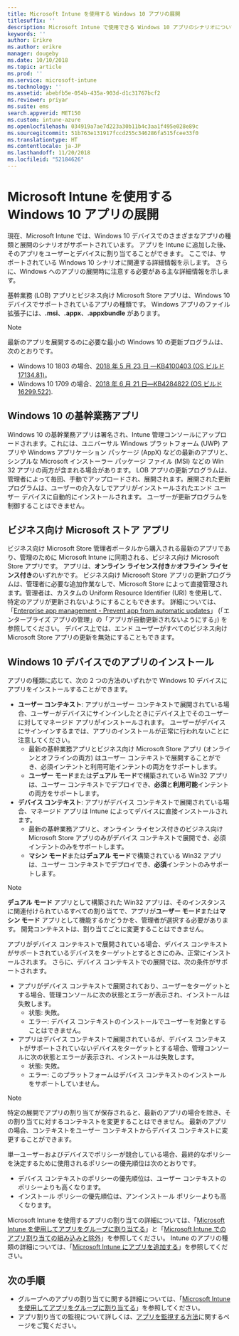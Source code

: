 ```yaml
---
title: Microsoft Intune を使用する Windows 10 アプリの展開
titlesuffix: ''
description: Microsoft Intune で使用できる Windows 10 アプリのシナリオについて説明します。
keywords: ''
author: Erikre
ms.author: erikre
manager: dougeby
ms.date: 10/10/2018
ms.topic: article
ms.prod: ''
ms.service: microsoft-intune
ms.technology: ''
ms.assetid: abebfb5e-054b-435a-903d-d1c31767bcf2
ms.reviewer: priyar
ms.suite: ems
search.appverid: MET150
ms.custom: intune-azure
ms.openlocfilehash: 034919a7ae7d223a30b11b4c3aa1f495e028e89c
ms.sourcegitcommit: 51b763e131917fccd255c346286fa515fcee33f0
ms.translationtype: HT
ms.contentlocale: ja-JP
ms.lasthandoff: 11/20/2018
ms.locfileid: "52184626"
---
```

# <a name="windows-10-app-deployment-using-microsoft-intune"></a>Microsoft Intune を使用する Windows 10 アプリの展開 

現在、Microsoft Intune では、Windows 10 デバイスでのさまざまなアプリの種類と展開のシナリオがサポートされています。 アプリを Intune に追加した後、そのアプリをユーザーとデバイスに割り当てることができます。 ここでは、サポートされている Windows 10 シナリオに関連する詳細情報を示します。 さらに、Windows へのアプリの展開時に注意する必要がある主な詳細情報を示します。 

基幹業務 (LOB) アプリとビジネス向け Microsoft Store アプリは、Windows 10 デバイスでサポートされているアプリの種類です。 Windows アプリのファイル拡張子には、**.msi**、**.appx**、**.appxbundle** があります。  

> [!Note]
> 最新のアプリを展開するのに必要な最小の Windows 10 の更新プログラムは、次のとおりです。
> - Windows 10 1803 の場合、[2018 年 5 月 23 日 —KB4100403 (OS ビルド 17134.81)](https://support.microsoft.com/help/4100403/windows-10-update-kb4100403)。
> - Windows 10 1709 の場合、[2018 年 6 月 21 日—KB4284822 (OS ビルド 16299.522)](https://support.microsoft.com/help/4284822).

## <a name="windows-10-line-of-business-apps"></a>Windows 10 の基幹業務アプリ

Windows 10 の基幹業務アプリは署名され、Intune 管理コンソールにアップロードされます。これには、ユニバーサル Windows プラットフォーム (UWP) アプリや Windows アプリケーション パッケージ (AppX) などの最新のアプリと、シンプルな Microsoft インストーラー パッケージ ファイル (MSI) などの Win 32 アプリの両方が含まれる場合があります。 LOB アプリの更新プログラムは、管理者によって毎回、手動でアップロードされ、展開されます。展開された更新プログラムは、ユーザーの介入なしでアプリがインストールされたエンド ユーザー デバイスに自動的にインストールされます。 ユーザーが更新プログラムを制御することはできません。 

## <a name="microsoft-store-for-business-apps"></a>ビジネス向け Microsoft ストア アプリ

ビジネス向け Microsoft Store 管理者ポータルから購入される最新のアプリであり、管理のために Microsoft Intune に同期される、ビジネス向け Microsoft Store アプリです。 アプリは、**オンライン ライセンス付き**か**オフライン ライセンス付き**のいずれかです。 ビジネス向け Microsoft Store アプリの更新プログラムは、管理者に必要な追加作業なしで、Microsoft Store によって直接管理されます。管理者は、カスタムの Uniform Resource Identifier (URI) を使用して、特定のアプリが更新されないようにすることもできます。 詳細については、「[Enterprise app management - Prevent app from automatic updates](https://docs.microsoft.com/windows/client-management/mdm/enterprise-app-management#prevent-app-from-automatic-updates)」 (「エンタープライズ アプリの管理」の「アプリが自動更新されないようにする」) を参照してください。 デバイス上では、エンド ユーザーがすべてのビジネス向け Microsoft Store アプリの更新を無効にすることもできます。 

## <a name="installing-apps-on-windows-10-devices"></a>Windows 10 デバイスでのアプリのインストール
アプリの種類に応じて、次の 2 つの方法のいずれかで Windows 10 デバイスにアプリをインストールすることができます。

- **ユーザー コンテキスト**: アプリがユーザー コンテキストで展開されている場合、ユーザーがデバイスにサインインしたときにデバイス上でそのユーザーに対してマネージド アプリがインストールされます。 ユーザーがデバイスにサインインするまでは、アプリのインストールが正常に行われないことに注意してください。 
    - 最新の基幹業務アプリとビジネス向け Microsoft Store アプリ (オンラインとオフラインの両方) はユーザー コンテキストで展開することができ、必須インテントと利用可能インテントの両方をサポートします。
    - **ユーザー モード**または**デュアル モード**で構築されている Win32 アプリは、ユーザー コンテキストでデプロイでき、**必須**と**利用可能**インテントの両方をサポートします。 
- **デバイス コンテキスト**: アプリがデバイス コンテキストで展開されている場合、マネージド アプリは Intune によってデバイスに直接インストールされます。
    - 最新の基幹業務アプリと、オンライン ライセンス付きのビジネス向け Microsoft Store アプリのみがデバイス コンテキストで展開でき、必須インテントのみをサポートします。
    - **マシン モード**または**デュアル モード**で構築されている Win32 アプリは、ユーザー コンテキストでデプロイでき、**必須**インテントのみサポートします。

> [!NOTE]
> **デュアル モード** アプリとして構築された Win32 アプリは、そのインスタンスに関連付けられているすべての割り当てで、アプリが**ユーザー モード**または**マシン モード** アプリとして機能するかどうかを、管理者が選択する必要があります。 開発コンテキストは、割り当てごとに変更することはできません。  

アプリがデバイス コンテキストで展開されている場合、デバイス コンテキストがサポートされているデバイスをターゲットとするときにのみ、正常にインストールされます。 さらに、デバイス コンテキストでの展開では、次の条件がサポートされます。
- アプリがデバイス コンテキストで展開されており、ユーザーをターゲットとする場合、管理コンソールに次の状態とエラーが表示され、インストールは失敗します。
    - 状態: 失敗。
    - エラー: デバイス コンテキストのインストールでユーザーを対象とすることはできません。
- アプリはデバイス コンテキストで展開されているが、デバイス コンテキストがサポートされていないデバイスをターゲットとする場合、管理コンソールに次の状態とエラーが表示され、インストールは失敗します。
    - 状態: 失敗。
    - エラー: このプラットフォームはデバイス コンテキストのインストールをサポートしていません。 

> [!Note]
> 特定の展開でアプリの割り当てが保存されると、最新のアプリの場合を除き、その割り当てに対するコンテキストを変更することはできません。 最新のアプリの場合、コンテキストをユーザー コンテキストからデバイス コンテキストに変更することができます。 

単一ユーザーおよびデバイスでポリシーが競合している場合、最終的なポリシーを決定するために使用されるポリシーの優先順位は次のとおりです。
- デバイス コンテキストのポリシーの優先順位は、ユーザー コンテキストのポリシーよりも高くなります。 
- インストール ポリシーの優先順位は、アンインストール ポリシーよりも高くなります。

Microsoft Intune を使用するアプリの割り当ての詳細については、「[Microsoft Intune を使用してアプリをグループに割り当てる](apps-deploy.md)」と「[Microsoft Intune でのアプリ割り当ての組み込みと除外](apps-inc-exl-assignments.md)」を参照してください。 Intune のアプリの種類の詳細については、「[Microsoft Intune にアプリを追加する](apps-add.md)」を参照してください。

## <a name="next-steps"></a>次の手順

- グループへのアプリの割り当てに関する詳細については、「[Microsoft Intune を使用してアプリをグループに割り当てる](apps-deploy.md)」を参照してください。
- アプリ割り当ての監視について詳しくは、[アプリを監視する方法](apps-monitor.md)に関するページをご覧ください。
